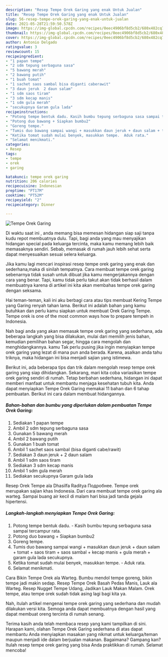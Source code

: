```yaml
---
description: "Resep Tempe Orek Garing yang enak Untuk Jualan"
title: "Resep Tempe Orek Garing yang enak Untuk Jualan"
slug: 56-resep-tempe-orek-garing-yang-enak-untuk-jualan
date: 2021-05-28T21:59:50.578Z
image: https://img-global.cpcdn.com/recipes/0eec4906bf8d5cb2/680x482cq70/tempe-orek-garing-foto-resep-utama.jpg
thumbnail: https://img-global.cpcdn.com/recipes/0eec4906bf8d5cb2/680x482cq70/tempe-orek-garing-foto-resep-utama.jpg
cover: https://img-global.cpcdn.com/recipes/0eec4906bf8d5cb2/680x482cq70/tempe-orek-garing-foto-resep-utama.jpg
author: Antonio Delgado
ratingvalue: 3
reviewcount: 15
recipeingredient:
- "1 papan tempe"
- "2 sdm tepung serbaguna sasa"
- "5 bawang merah"
- "2 bawang putih"
- "1 buah tomat"
- "1 sachet saos sambal bisa diganti caberawit"
- "3 daun jeruk  2 daun salam"
- "1 sdm saos tiram"
- "3 sdm kecap manis"
- "1 sdm gula merah"
- "secukupnya Garam gula lada"
recipeinstructions:
- "Potong tempe bentuk dadu. Kasih bumbu tepung serbaguna sasa sampai tercampur rata."
- "Potong duo bawang + Siapkan bumbu2"
- "Goreng tempe."
- "Tumis duo bawang sampai wangi + masukkan daun jeruk + daun salam + tomat + saos tiram + saos sambal + kecap manis + gula merah + garam gula lada secukupnya."
- "Ketika tomat sudah mulai benyek, masukkan tempe.  Aduk rata."
- "Selamat menikmati."
categories:
- Resep
tags:
- tempe
- orek
- garing

katakunci: tempe orek garing 
nutrition: 206 calories
recipecuisine: Indonesian
preptime: "PT17M"
cooktime: "PT52M"
recipeyield: "2"
recipecategory: Dinner

---
```



![Tempe Orek Garing](https://img-global.cpcdn.com/recipes/0eec4906bf8d5cb2/680x482cq70/tempe-orek-garing-foto-resep-utama.jpg)

Di waktu  saat ini , anda memang bisa memesan hidangan siap saji tanpa kudu repot membuatnya dulu. Tapi, bagi anda yang mau menyajikan hidangan special pada keluarga tercinta, maka kamu memang lebih baik memasaknya sendiri. Sebab, memasak di rumah jauh lebih sehat serta dapat menyesuaikan sesuai selera keluarga.

Jika kamu lagi mencari inspirasi resep tempe orek garing yang enak dan sederhana,maka di sinilah tempatnya. Cara membuat tempe orek garing  sebenarnya tidak susah untuk dibuat jika kamu mengerjakannya dengan cara yang benar. Tapi, kamu tidak perlu takut akan tidak berhasil dalam membuatnya 
karena di artikel ini kita akan membahas tempe orek garing dengan seksama.  

Hai teman-teman, kali ini aku berbagi cara atau tips membuat Kering Tempe yang Garing renyah tahan lama. Berikut ini adalah bahan yang kamu butuhkan dan perlu kamu siapkan untuk membuat Orek Garing Tempe. Tempe orek is one of the most common ways how to prepare tempeh in Indonesia.

Nah bagi anda yang akan memasak tempe orek garing yang sederhana, ada beberapa langkah yang bisa dilakukan, mulai dari memilih jenis bahan, kemudian pemilihan bahan segar, hingga cara mengolah dan menghidangkannya. kamu Tak perlu pusing jika ingin menyiapkan tempe orek garing yang lezat di mana pun anda berada. Karena, asalkan anda  tahu triknya, maka hidangan ini bisa menjadi sajian yang istimewa.

Berikut ini, ada beberapa tips dan trik dalam mengolah resep tempe orek garing yang siap dihidangkan. Sekarang, mari kita coba variasikan tempe orek garing sendiri di rumah. Tetap berbahan sederhana, hidangan ini dapat memberi manfaat untuk membantu menjaga kesehatan tubuh kita. Anda dapat menyiapkan Tempe Orek Garing memakai 11 bahan dan 6 tahap pembuatan. Berikut ini cara dalam membuat hidangannya.

<!--inarticleads1-->

##### Bahan-bahan dan bumbu yang diperlukan dalam pembuatan Tempe Orek Garing:

1. Sediakan 1 papan tempe
1. Ambil 2 sdm tepung serbaguna sasa
1. Gunakan 5 bawang merah
1. Ambil 2 bawang putih
1. Gunakan 1 buah tomat
1. Ambil 1 sachet saos sambal (bisa diganti cabe/rawit)
1. Sediakan 3 daun jeruk + 2 daun salam
1. Ambil 1 sdm saos tiram
1. Sediakan 3 sdm kecap manis
1. Ambil 1 sdm gula merah
1. Sediakan secukupnya Garam gula lada


Resep Orek Tempe ala Dhasilfa Raditya Подробнее. Tempe orek merupakan sajian khas Indonesia. Dari cara membuat tempe orek garing ala warteg. Sampai buang air kecil di malam hari bisa jadi tanda gejala hipertensi. 

<!--inarticleads2-->

##### Langkah-langkah menyiapkan Tempe Orek Garing:

1. Potong tempe bentuk dadu. - Kasih bumbu tepung serbaguna sasa sampai tercampur rata.
1. Potong duo bawang + Siapkan bumbu2
1. Goreng tempe.
1. Tumis duo bawang sampai wangi + masukkan daun jeruk + daun salam + tomat + saos tiram + saos sambal + kecap manis + gula merah + garam gula lada secukupnya.
1. Ketika tomat sudah mulai benyek, masukkan tempe.  - Aduk rata.
1. Selamat menikmati.


Cara Bikin Tempe Orek ala Warteg. Bumbu mendol tempe goreng, bikin tempe jadi makin sedap. Resep Tempe Orek Basah Pedas Manis, Lauk ala Warteg. Resep Nugget Tempe Udang, Jadikan Lauk Makan Malam. Orek tempe, atau tempe orek sudah tidak asing lagi bagi kita ya. 

Nah, itulah artikel mengenai  tempe orek garing  yang sederhana dan mudah dilakukan versi kita. Semoga anda dapat membuatnya dengan hasil yang dapat membuat oreng tercinta di rumah senang. 

Terima kasih anda telah membaca resep yang kami tampilkan di sini. Harapan kami, olahan  Tempe Orek Garing sederhana di atas dapat membantu Anda menyiapkan masakan yang nikmat untuk keluarga/teman maupun menjadi ide dalam berjualan makanan. Bagaimana? Gampang kan? Itulah resep tempe orek garing yang bisa Anda praktikkan di rumah. Selamat mencoba!

